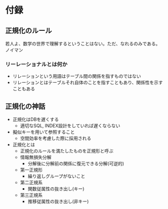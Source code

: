 # 付録
## 正規化のルール
若人よ、数学の世界で理解するということはない。ただ、なれるのみである。 ノイマン

### リーレーショナルとは何か
- リレーションという用語はテーブル間の関係を指すものではない
- リレーションとはテーブルそれ自体のことを指すこともあり、関係性を示すこともある

## 正規化の神話
- 正規化はDBを遅くする
    - 適切なSQL, INDEX設計をしていれば遅くならない
- 擬似キーを用いて参照すること
    - 空間効率を考慮した際に採用される
- 正規化とは
    - 正規化のルールを満たしたものを正規形と呼ぶ
    - 情報無損失分解
        - 分解後に分解前の関係に復元できる分解(可逆的)
    - 第一正規形
        - 繰り返しグループがないこと
    - 第二正規系
        - 関数従属性の抜き出し(キー)
    - 第三正規系
        - 推移従属性の抜き出し(非キー)
